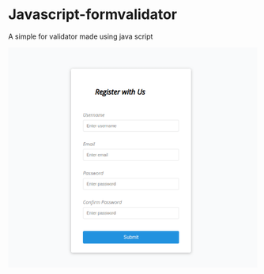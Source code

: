 # Javascript-formvalidator
A simple for validator made using java script

![alt text](https://github.com/IamGauravS/Javascript-formvalidator/blob/master/form.png)
